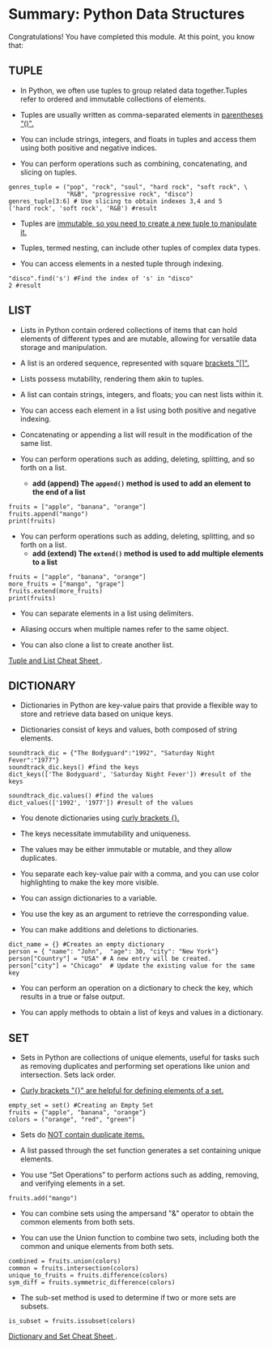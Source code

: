# Summary: Python Data Structures

Congratulations! You have completed this module. At this point, you know that: 

## TUPLE

- In Python, we often use tuples to group related data together.Tuples refer to ordered and immutable collections of elements.

- Tuples are usually written as comma-separated elements in <ins>parentheses<ins>  “()".

- You can include strings, integers, and floats in tuples and access them using both positive and negative indices.

- You can perform operations such as combining, concatenating, and slicing on tuples.

```
genres_tuple = ("pop", "rock", "soul", "hard rock", "soft rock", \
                "R&B", "progressive rock", "disco") 
genres_tuple[3:6] # Use slicing to obtain indexes 3,4 and 5
('hard rock', 'soft rock', 'R&B') #result

```
- Tuples are <ins>immutable<ins>, so you need to create a new tuple to manipulate it.

- Tuples, termed nesting, can include other tuples of complex data types.

- You can access elements in a nested tuple through indexing.
```
"disco".find('s') #Find the index of 's' in "disco"
2 #result
 ``` 

## LIST

- Lists in Python contain ordered collections of items that can hold elements of different types and are mutable, allowing for versatile data storage and manipulation.

- A list is an ordered sequence, represented with square <ins>brackets<ins> "[]".

- Lists possess mutability, rendering them akin to tuples.

- A list can contain strings, integers, and floats; you can nest lists within it.

- You can access each element in a list using both positive and negative indexing.

- Concatenating or appending a list will result in the modification of the same list.

- You can perform operations such as adding, deleting, splitting, and so forth on a list.

  - **add (append) The `append()` method is used to add an element to the end of a list**
```
fruits = ["apple", "banana", "orange"] 
fruits.append("mango") 
print(fruits)
```

- You can perform operations such as adding, deleting, splitting, and so forth on a list.
  - **add (extend) The `extend()` method is used to add multiple elements to a list**
```
fruits = ["apple", "banana", "orange"] 
more_fruits = ["mango", "grape"] 
fruits.extend(more_fruits) 
print(fruits)
```
- You can separate elements in a list using delimiters.

- Aliasing occurs when multiple names refer to the same object.

- You can also clone a list to create another list.

[Tuple and List Cheat Sheet ](https://author-ide.skills.network/render?token=eyJhbGciOiJIUzI1NiIsInR5cCI6IkpXVCJ9.eyJtZF9pbnN0cnVjdGlvbnNfdXJsIjoiaHR0cHM6Ly9jZi1jb3Vyc2VzLWRhdGEuczMudXMuY2xvdWQtb2JqZWN0LXN0b3JhZ2UuYXBwZG9tYWluLmNsb3VkL0lCTURldmVsb3BlclNraWxsc05ldHdvcmstUFkwMTAxRU4tU2tpbGxzTmV0d29yay9sYWJzL2hhbmRvdXRzL0NoZWF0X1NoZWV0X1dlZWstMi5tZD90PTE3NTAzMTY5NDIiLCJ0b29sX3R5cGUiOiJpbnN0cnVjdGlvbmFsLWxhYiIsImF0bGFzX2ZpbGVfaWQiOjEwODI1LCJhZG1pbiI6ZmFsc2UsImlhdCI6MTc1NzQ0ODMwNX0.pZ4GmPcAY2wsZmQWF5y2cIYhvRZUL5gJ2JM47q3JjGY).

## DICTIONARY

- Dictionaries in Python are key-value pairs that provide a flexible way to store and retrieve data based on unique keys.

- Dictionaries consist of keys and values, both composed of string elements.
```
soundtrack_dic = {"The Bodyguard":"1992", "Saturday Night Fever":"1977"}
soundtrack_dic.keys() #find the keys
dict_keys(['The Bodyguard', 'Saturday Night Fever']) #result of the keys

soundtrack_dic.values() #find the values
dict_values(['1992', '1977']) #result of the values
```
- You denote dictionaries using <ins>curly brackets<ins> {}.

- The keys necessitate immutability and uniqueness.

- The values may be either immutable or mutable, and they allow duplicates.

- You separate each key-value pair with a comma, and you can use color highlighting to make the key more visible.

- You can assign dictionaries to a variable.

- You use the key as an argument to retrieve the corresponding value.

- You can make additions and deletions to dictionaries.

```
dict_name = {} #Creates an empty dictionary
person = { "name": "John",  "age": 30, "city": "New York"}
person["Country"] = "USA" # A new entry will be created.
person["city"] = "Chicago"  # Update the existing value for the same key

```
- You can perform an operation on a dictionary to check the key, which results in a true or false output.

- You can apply methods to obtain a list of keys and values in a dictionary.


## SET

- Sets in Python are collections of unique elements, useful for tasks such as removing duplicates and performing set operations like union and intersection. Sets lack order.

- <ins>Curly brackets<ins> "{}" are helpful for defining elements of a set.
```
empty_set = set() #Creating an Empty Set 
fruits = {"apple", "banana", "orange"}
colors = ("orange", "red", "green")
```
- Sets do <ins>NOT contain duplicate<ins> items.

- A list passed through the set function generates a set containing unique elements.

- You use “Set Operations” to perform actions such as adding, removing, and verifying elements in a set.

```
fruits.add("mango")
```

- You can combine sets using the ampersand "&" operator to obtain the common elements from both sets.

- You can use the Union function to combine two sets, including both the common and unique elements from both sets.
  
```
combined = fruits.union(colors) 
common = fruits.intersection(colors) 
unique_to_fruits = fruits.difference(colors) 
sym_diff = fruits.symmetric_difference(colors)
```

- The sub-set method is used to determine if two or more sets are subsets.

```
is_subset = fruits.issubset(colors)
```

[Dictionary and Set Cheat Sheet ](https://author-ide.skills.network/render?token=eyJhbGciOiJIUzI1NiIsInR5cCI6IkpXVCJ9.eyJtZF9pbnN0cnVjdGlvbnNfdXJsIjoiaHR0cHM6Ly9jZi1jb3Vyc2VzLWRhdGEuczMudXMuY2xvdWQtb2JqZWN0LXN0b3JhZ2UuYXBwZG9tYWluLmNsb3VkL0lCTURldmVsb3BlclNraWxsc05ldHdvcmstUFkwMTAxRU4tU2tpbGxzTmV0d29yay9sYWJzL2hhbmRvdXRzL0NoZWF0X1NoZWV0X1dlZWstMl9QYXJ0LTIubWQ_dD0xNzQ5MDI2NzU0IiwidG9vbF90eXBlIjoiaW5zdHJ1Y3Rpb25hbC1sYWIiLCJhdGxhc19maWxlX2lkIjoxMDgzNSwiYWRtaW4iOmZhbHNlLCJpYXQiOjE3NTc0NDgzMDl9.GbzFlAbl7gwY5nBE1cWFVTjNKuES7EF1Kt7i8JA6KVI).


